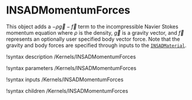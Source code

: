 # INSADMomentumForces

This object adds a $-\rho\vec g -\vec f$ term to the
incompressible Navier Stokes momentum equation where $\rho$ is the density,
$\vec g$ is a gravity vector, and $\vec f$ represents an optionally user
specified body vector force. Note that the gravity and body forces are specified
through inputs to the [`INSADMaterial`](/INSADMaterial.md).

!syntax description /Kernels/INSADMomentumForces<RESIDUAL>

!syntax parameters /Kernels/INSADMomentumForces<RESIDUAL>

!syntax inputs /Kernels/INSADMomentumForces<RESIDUAL>

!syntax children /Kernels/INSADMomentumForces<RESIDUAL>
